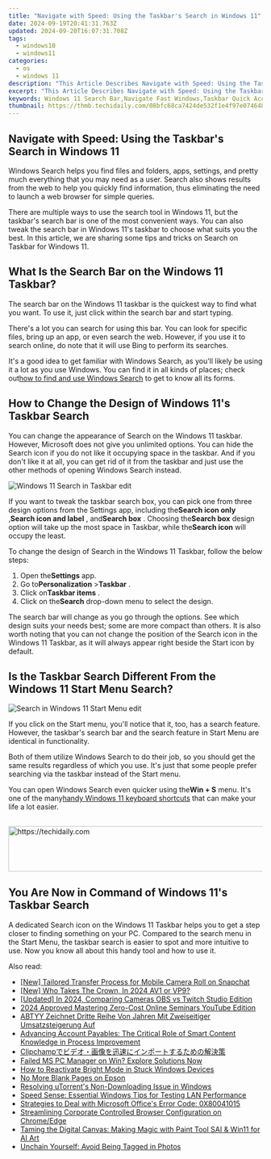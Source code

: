 ```yaml
---
title: "Navigate with Speed: Using the Taskbar's Search in Windows 11"
date: 2024-09-19T20:41:31.763Z
updated: 2024-09-20T16:07:31.708Z
tags:
  - windows10
  - windows11
categories:
  - os
  - windows 11
description: "This Article Describes Navigate with Speed: Using the Taskbar's Search in Windows 11"
excerpt: "This Article Describes Navigate with Speed: Using the Taskbar's Search in Windows 11"
keywords: Windows 11 Search Bar,Navigate Fast Windows,Taskbar Quick Access,Windows Navigation Tool,Speedy Windows Search,Taskbar Efficient Use,Windows 11 Expedite Find
thumbnail: https://thmb.techidaily.com/08bfc68ca7424de532f1e4f97e0746486dfe84c1304de3ac8c4843a110a218e6.jpg
---
```


## Navigate with Speed: Using the Taskbar's Search in Windows 11

 Windows Search helps you find files and folders, apps, settings, and pretty much everything that you may need as a user. Search also shows results from the web to help you quickly find information, thus eliminating the need to launch a web browser for simple queries.

 There are multiple ways to use the search tool in Windows 11, but the taskbar's search bar is one of the most convenient ways. You can also tweak the search bar in Windows 11's taskbar to choose what suits you the best. In this article, we are sharing some tips and tricks on Search on Taskbar for Windows 11.

## What Is the Search Bar on the Windows 11 Taskbar?

 The search bar on the Windows 11 taskbar is the quickest way to find what you want. To use it, just click within the search bar and start typing.

 There's a lot you can search for using this bar. You can look for specific files, bring up an app, or even search the web. However, if you use it to search online, do note that it will use Bing to perform its searches.

 It's a good idea to get familiar with Windows Search, as you'll likely be using it a lot as you use Windows. You can find it in all kinds of places; check out[how to find and use Windows Search](https://www.makeuseof.com/windows-search-use-guide/) to get to know all its forms.

## How to Change the Design of Windows 11's Taskbar Search

 You can change the appearance of Search on the Windows 11 taskbar. However, Microsoft does not give you unlimited options. You can hide the Search icon if you do not like it occupying space in the taskbar. And if you don't like it at all, you can get rid of it from the taskbar and just use the other methods of opening Windows Search instead.

![Windows 11 Search in Taskbar edit](https://static1.makeuseofimages.com/wordpress/wp-content/uploads/2023/02/windows-11-search-in-taskbar-edit.jpg)

 If you want to tweak the taskbar search box, you can pick one from three design options from the Settings app, including the**Search icon only** ,**Search icon and label** , and**Search box** . Choosing the**Search box** design option will take up the most space in Taskbar, while the**Search icon** will occupy the least.

 To change the design of Search in the Windows 11 Taskbar, follow the below steps:

1. Open the**Settings** app.
2. Go to**Personalization** \>**Taskbar** .
3. Click on**Taskbar items** .
4. Click on the**Search** drop-down menu to select the design.

 The search bar will change as you go through the options. See which design suits your needs best; some are more compact than others. It is also worth noting that you can not change the position of the Search icon in the Windows 11 Taskbar, as it will always appear right beside the Start icon by default.

## Is the Taskbar Search Different From the Windows 11 Start Menu Search?

![Search in Windows 11 Start Menu edit](https://static1.makeuseofimages.com/wordpress/wp-content/uploads/2023/02/search-in-windows-11-start-menu-edit.jpg)

 If you click on the Start menu, you'll notice that it, too, has a search feature. However, the taskbar's search bar and the search feature in Start Menu are identical in functionality.

 Both of them utilize Windows Search to do their job, so you should get the same results regardless of which you use. It's just that some people prefer searching via the taskbar instead of the Start menu.

 You can open Windows Search even quicker using the**Win + S** menu. It's one of the many[handy Windows 11 keyboard shortcuts](https://www.makeuseof.com/windows-11-keyboard-shortcuts/) that can make your life a lot easier.

##

<!-- affiliate ads begin -->
<a href="https://bluettius.sjv.io/c/5597632/2139123/17108" target="_top" id="2139123">
  <img src="//a.impactradius-go.com/display-ad/17108-2139123" border="0" alt="https://techidaily.com" width="728" height="90"/>
</a>
<img height="0" width="0" src="https://bluettius.sjv.io/i/5597632/2139123/17108" style="position:absolute;visibility:hidden;" border="0" />
<!-- affiliate ads end -->

## You Are Now in Command of Windows 11's Taskbar Search

 A dedicated Search icon on the Windows 11 Taskbar helps you to get a step closer to finding something on your PC. Compared to the search menu in the Start Menu, the taskbar search is easier to spot and more intuitive to use. Now you know all about this handy tool and how to use it.

<ins class="adsbygoogle"
     style="display:block"
     data-ad-format="autorelaxed"
     data-ad-client="ca-pub-7571918770474297"
     data-ad-slot="1223367746"></ins>

<ins class="adsbygoogle"
     style="display:block"
     data-ad-client="ca-pub-7571918770474297"
     data-ad-slot="8358498916"
     data-ad-format="auto"
     data-full-width-responsive="true"></ins>

<span class="atpl-alsoreadstyle">Also read:</span>
<div><ul>
<li><a href="https://snapchat-videos.techidaily.com/new-tailored-transfer-process-for-mobile-camera-roll-on-snapchat/"><u>[New] Tailored Transfer Process for Mobile Camera Roll on Snapchat</u></a></li>
<li><a href="https://fox-links.techidaily.com/new-who-takes-the-crown-in-2024-av1-or-vp9/"><u>[New] Who Takes The Crown, In 2024 AV1 or VP9?</u></a></li>
<li><a href="https://on-screen-recording.techidaily.com/updated-in-2024-comparing-cameras-obs-vs-twitch-studio-edition/"><u>[Updated] In 2024, Comparing Cameras OBS vs Twitch Studio Edition</u></a></li>
<li><a href="https://youtube-stream.techidaily.com/2024-approved-mastering-zero-cost-online-seminars-youtube-edition/"><u>2024 Approved Mastering Zero-Cost Online Seminars YouTube Edition</u></a></li>
<li><a href="https://solve-marvelous.techidaily.com/abtyy-zeichnet-dritte-reihe-von-jahren-mit-zweiseitiger-umsatzsteigerung-auf/"><u>ABTYY Zeichnet Dritte Reihe Von Jahren Mit Zweiseitiger Umsatzsteigerung Auf</u></a></li>
<li><a href="https://discover-blog.techidaily.com/advancing-account-payables-the-critical-role-of-smart-content-knowledge-in-process-improvement/"><u>Advancing Account Payables: The Critical Role of Smart Content Knowledge in Process Improvement</u></a></li>
<li><a href="https://some-knowledge.techidaily.com/1726030151214-clipchamp/"><u>Clipchampでビデオ・画像を迅速にインポートするための解決策</u></a></li>
<li><a href="https://windows11.techidaily.com/failed-ms-pc-manager-on-win-explore-solutions-now/"><u>Failed MS PC Manager on Win? Explore Solutions Now</u></a></li>
<li><a href="https://windows11.techidaily.com/how-to-reactivate-bright-mode-in-stuck-windows-devices/"><u>How to Reactivate Bright Mode in Stuck Windows Devices</u></a></li>
<li><a href="https://printer-issues.techidaily.com/no-more-blank-pages-on-epson/"><u>No More Blank Pages on Epson</u></a></li>
<li><a href="https://windows11.techidaily.com/resolving-utorrents-non-downloading-issue-in-windows/"><u>Resolving uTorrent's Non-Downloading Issue in Windows</u></a></li>
<li><a href="https://windows11.techidaily.com/speed-sense-essential-windows-tips-for-testing-lan-performance/"><u>Speed Sense: Essential Windows Tips for Testing LAN Performance</u></a></li>
<li><a href="https://windows11.techidaily.com/strategies-to-deal-with-microsoft-offices-error-code-0x80041015/"><u>Strategies to Deal with Microsoft Office's Error Code: 0X80041015</u></a></li>
<li><a href="https://windows11.techidaily.com/streamlining-corporate-controlled-browser-configuration-on-chromeedge/"><u>Streamlining Corporate Controlled Browser Configuration on Chrome/Edge</u></a></li>
<li><a href="https://windows11.techidaily.com/taming-the-digital-canvas-making-magic-with-paint-tool-sai-and-win11-for-ai-art/"><u>Taming the Digital Canvas: Making Magic with Paint Tool SAI & Win11 for AI Art</u></a></li>
<li><a href="https://facebook.techidaily.com/unchain-yourself-avoid-being-tagged-in-photos/"><u>Unchain Yourself: Avoid Being Tagged in Photos</u></a></li>
</ul></div>

